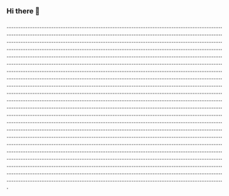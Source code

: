### Hi there 👋

.........................................................................................................................................................................................................................................................................................................................................................................................................................................................................................................................................................................................................................................................................................................................................................................................................................................................................................................................................................................................................................................................................................................................................................................................................................................................................................................................................................................................................................................................................................................................................................................................................................................................................................................................................................................................................................................................................................................................................................................................................................................................................................................................................................................................................................................................................................................................................................................................................................................................................................................................................................................................................................................................................................................................................................................................................................................